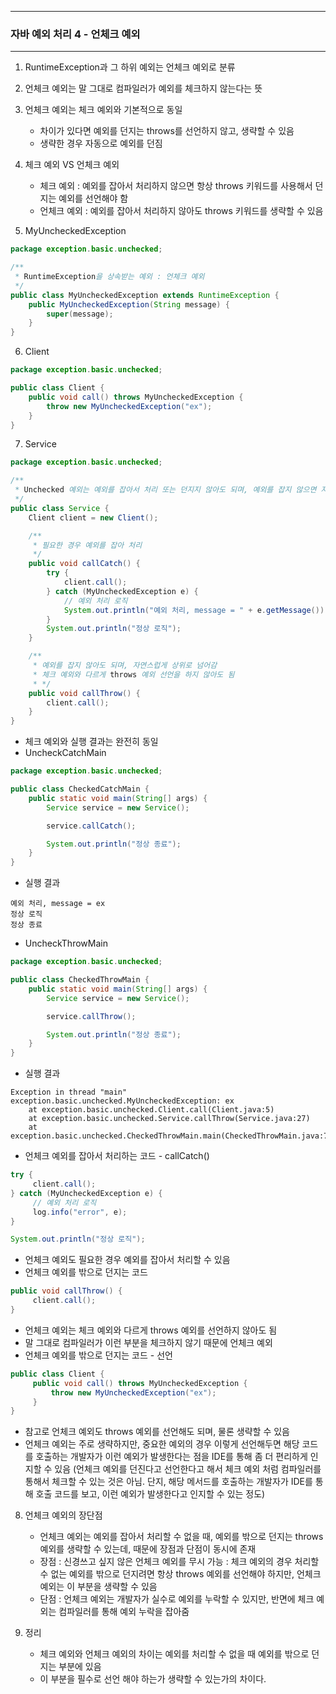 -----
### 자바 예외 처리 4 - 언체크 예외
-----
1. RuntimeException과 그 하위 예외는 언체크 예외로 분류
2. 언체크 예외는 말 그대로 컴파일러가 예외를 체크하지 않는다는 뜻
3. 언체크 예외는 체크 예외와 기본적으로 동일
   - 차이가 있다면 예외를 던지는 throws를 선언하지 않고, 생략할 수 있음
   - 생략한 경우 자동으로 예외를 던짐
4. 체크 예외 VS 언체크 예외  
   - 체크 예외 : 예외를 잡아서 처리하지 않으면 항상 throws 키워드를 사용해서 던지는 예외를 선언해야 함
   - 언체크 예외 : 예외를 잡아서 처리하지 않아도 throws 키워드를 생략할 수 있음

5. MyUncheckedException
```java
package exception.basic.unchecked;

/**
 * RuntimeException을 상속받는 예외 : 언체크 예외
 */
public class MyUncheckedException extends RuntimeException {
    public MyUncheckedException(String message) {
        super(message);
    }
}
```

6. Client
```java
package exception.basic.unchecked;

public class Client {
    public void call() throws MyUncheckedException {
        throw new MyUncheckedException("ex");
    }
}
```

7. Service
```java
package exception.basic.unchecked;

/**
 * Unchecked 예외는 예외를 잡아서 처리 또는 던지지 않아도 되며, 예외를 잡지 않으면 자동으로 밖으로 던짐
 */
public class Service {
    Client client = new Client();

    /**
     * 필요한 경우 예외를 잡아 처리
     */
    public void callCatch() {
        try {
            client.call();
        } catch (MyUncheckedException e) {
            // 예외 처리 로직
            System.out.println("예외 처리, message = " + e.getMessage());
        }
        System.out.println("정상 로직");
    }

    /**
     * 예외를 잡지 않아도 되며, 자연스럽게 상위로 넘어감
     * 체크 예외와 다르게 throws 예외 선언을 하지 않아도 됨
     * */
    public void callThrow() {
        client.call();
    }
}
```
  - 체크 예외와 실행 결과는 완전히 동일
  - UncheckCatchMain
```java
package exception.basic.unchecked;

public class CheckedCatchMain {
    public static void main(String[] args) {
        Service service = new Service();

        service.callCatch();

        System.out.println("정상 종료");
    }
}
```
  - 실행 결과
```
예외 처리, message = ex
정상 로직
정상 종료
```
  - UncheckThrowMain
```java
package exception.basic.unchecked;

public class CheckedThrowMain {
    public static void main(String[] args) {
        Service service = new Service();

        service.callThrow();

        System.out.println("정상 종료");
    }
}
```
   - 실행 결과
```
Exception in thread "main" exception.basic.unchecked.MyUncheckedException: ex
	at exception.basic.unchecked.Client.call(Client.java:5)
	at exception.basic.unchecked.Service.callThrow(Service.java:27)
	at exception.basic.unchecked.CheckedThrowMain.main(CheckedThrowMain.java:7)
```

  - 언체크 예외를 잡아서 처리하는 코드 - callCatch()
```java
try {
     client.call();
} catch (MyUncheckedException e) {
     // 예외 처리 로직
     log.info("error", e);
}

System.out.println("정상 로직");
```
   - 언체크 예외도 필요한 경우 예외를 잡아서 처리할 수 있음
   - 언체크 예외를 밖으로 던지는 코드
```java
public void callThrow() {
     client.call();
}
```
   - 언체크 예외는 체크 예외와 다르게 throws 예외를 선언하지 않아도 됨
   - 말 그대로 컴파일러가 이런 부분을 체크하지 않기 때문에 언체크 예외
   - 언체크 예외를 밖으로 던지는 코드 - 선언
```java
public class Client {
     public void call() throws MyUncheckedException {
         throw new MyUncheckedException("ex");
     }
}
```
   - 참고로 언체크 예외도 throws 예외를 선언해도 되며, 물론 생략할 수 있음
   - 언체크 예외는 주로 생략하지만, 중요한 예외의 경우 이렇게 선언해두면 해당 코드를 호출하는 개발자가 이런 예외가 발생한다는 점을 IDE를 통해 좀 더 편리하게 인지할 수 있음 (언체크 예외를 던진다고 선언한다고 해서 체크 예외 처럼 컴파일러를 통해서 체크할 수 있는 것은 아님. 단지, 해당 메서드를 호출하는 개발자가 IDE를 통해 호출 코드를 보고, 이런 예외가 발생한다고 인지할 수 있는 정도)

8. 언체크 예외의 장단점
   - 언체크 예외는 예외를 잡아서 처리할 수 없을 때, 예외를 밖으로 던지는 throws 예외를 생략할 수 있는데, 때문에 장점과 단점이 동시에 존재
   - 장점 : 신경쓰고 싶지 않은 언체크 예외를 무시 가능 : 체크 예외의 경우 처리할 수 없는 예외를 밖으로 던지려면 항상 throws 예외를 선언해야 하지만, 언체크 예외는 이 부분을 생략할 수 있음
   - 단점 : 언체크 예외는 개발자가 실수로 예외를 누락할 수 있지만, 반면에 체크 예외는 컴파일러를 통해 예외 누락을 잡아줌
  
9. 정리
   - 체크 예외와 언체크 예외의 차이는 예외를 처리할 수 없을 때 예외를 밖으로 던지는 부분에 있음
   - 이 부분을 필수로 선언 해야 하는가 생략할 수 있는가의 차이다.
